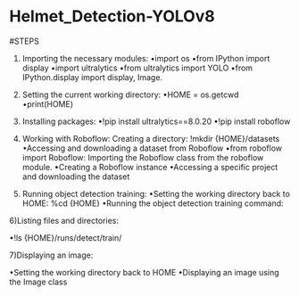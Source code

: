 # Helmet_Detection-YOLOv8

#STEPS

1) Importing the necessary modules:
•import os
•from IPython import display
•import ultralytics
•from ultralytics import YOLO
•from IPython.display import display, Image.


2) Setting the current working directory:
•HOME = os.getcwd
•print(HOME)


3) Installing packages:
•!pip install ultralytics==8.0.20
•!pip install roboflow


4) Working with Roboflow: 
Creating a directory: !mkdir {HOME}/datasets
•Accessing and downloading a dataset from Roboflow
•from roboflow import Roboflow: Importing the Roboflow class from the roboflow module.
•Creating a Roboflow instance
•Accessing a specific project and downloading the dataset


  5) Running object detection training:
  •Setting the working directory back to HOME:       %cd {HOME}
  •Running the object detection training command:


  6)Listing files and directories:
  
  •!ls {HOME}/runs/detect/train/

  
  7)Displaying an image:
  
  •Setting the working directory back to HOME
  •Displaying an image using the Image class

